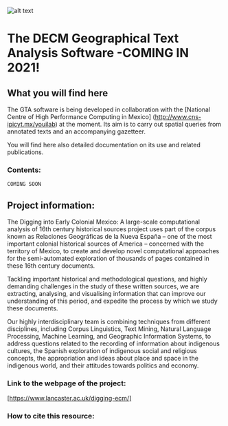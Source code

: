 ![alt text](https://www.lancaster.ac.uk/digging-ecm/wp-content/uploads/2018/04/Logo-sticky-header-345.png  "Digging into Early Colonial Mexico Logo")
# The DECM Geographical Text Analysis Software -COMING IN 2021!

## What you will find here
The GTA software is being developed in collaboration with the [National Centre of High Performance Computing in Mexico] (http://www.cns-ipicyt.mx/youilab) at the moment. Its aim is to carry out spatial queries from annotated texts and an accompanying gazetteer.

You will find here also detailed documentation on its use and related publications.

### Contents:
``` 
COMING SOON
``` 

## Project information: 
The Digging into Early Colonial Mexico: A large-scale computational analysis of 16th century historical sources project uses part of the corpus known as Relaciones Geográficas de la Nueva España – one of the most important colonial historical sources of America – concerned with the territory of Mexico, to create and develop novel computational approaches for the semi-automated exploration of thousands of pages contained in these 16th century documents.

Tackling important historical and methodological questions, and highly demanding challenges in the study of these written sources, we are extracting, analysing, and visualising information that can improve our understanding of this period, and expedite the process by which we study these documents.

Our highly interdisciplinary team is combining techniques from different disciplines, including Corpus Linguistics, Text Mining, Natural Language Processing, Machine Learning, and Geographic Information Systems, to address questions related to the recording of information about indigenous cultures, the Spanish exploration of indigenous social and religious concepts, the appropriation and ideas about place and space in the indigenous world, and their attitudes towards politics and economy. 

### Link to the webpage of the project: 
[https://www.lancaster.ac.uk/digging-ecm/]

### How to cite this resource: 
``` 

``` 
